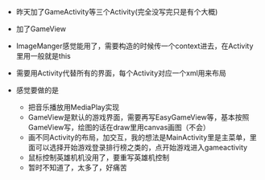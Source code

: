 
* 昨天加了GameActivity等三个Activity(完全没写完只是有个大概)
* 加了GameView
* ImageManger感觉能用了，需要构造的时候传一个context进去，在Activity里用一般就是this
* 需要用Activity代替所有的界面，每个Activity对应一个xml用来布局


* 感觉要做的是
  * 把音乐播放用MediaPlay实现
  * GameView是默认的游戏界面，需要再写EasyGameView等，基本按照GameView写，绘图的话在draw里用canvas画图（不会）
  * 画不同Activity的布局，加交互，我的想法是MainActivity里是主菜单，里面可以选择开始游戏登录排行榜之类的，点开始游戏进入gameactivity
  * 鼠标控制英雄机机没用了，要重写英雄机控制
  * 暂时不知道了，太多了，好痛苦